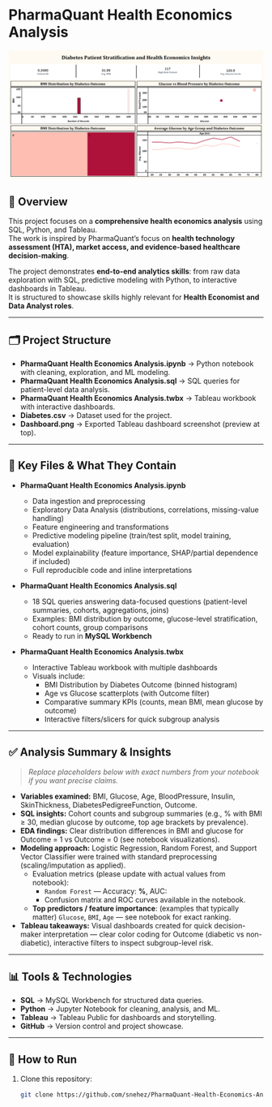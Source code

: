 # PharmaQuant Health Economics Analysis

![Dashboard](Dashboard.png)

## 📌 Overview
This project focuses on a **comprehensive health economics analysis** using SQL, Python, and Tableau.  
The work is inspired by PharmaQuant’s focus on **health technology assessment (HTA), market access, and evidence-based healthcare decision-making**.  

The project demonstrates **end-to-end analytics skills**: from raw data exploration with SQL, predictive modeling with Python, to interactive dashboards in Tableau.  
It is structured to showcase skills highly relevant for **Health Economist and Data Analyst roles**.

---

## 🗂 Project Structure
- **PharmaQuant Health Economics Analysis.ipynb** → Python notebook with cleaning, exploration, and ML modeling.  
- **PharmaQuant Health Economics Analysis.sql** → SQL queries for patient-level data analysis.  
- **PharmaQuant Health Economics Analysis.twbx** → Tableau workbook with interactive dashboards.  
- **Diabetes.csv** → Dataset used for the project.  
- **Dashboard.png** → Exported Tableau dashboard screenshot (preview at top).  

---

## 🔎 Key Files & What They Contain
- **PharmaQuant Health Economics Analysis.ipynb**
  - Data ingestion and preprocessing
  - Exploratory Data Analysis (distributions, correlations, missing-value handling)
  - Feature engineering and transformations
  - Predictive modeling pipeline (train/test split, model training, evaluation)
  - Model explainability (feature importance, SHAP/partial dependence if included)
  - Full reproducible code and inline interpretations

- **PharmaQuant Health Economics Analysis.sql**
  - 18 SQL queries answering data-focused questions (patient-level summaries, cohorts, aggregations, joins)
  - Examples: BMI distribution by outcome, glucose-level stratification, cohort counts, group comparisons
  - Ready to run in **MySQL Workbench**

- **PharmaQuant Health Economics Analysis.twbx**
  - Interactive Tableau workbook with multiple dashboards
  - Visuals include:
    - BMI Distribution by Diabetes Outcome (binned histogram)
    - Age vs Glucose scatterplots (with Outcome filter)
    - Comparative summary KPIs (counts, mean BMI, mean glucose by outcome)
    - Interactive filters/slicers for quick subgroup analysis

---

## ✅ Analysis Summary & Insights
> _Replace placeholders below with exact numbers from your notebook if you want precise claims._

- **Variables examined:** BMI, Glucose, Age, BloodPressure, Insulin, SkinThickness, DiabetesPedigreeFunction, Outcome.
- **SQL insights:** Cohort counts and subgroup summaries (e.g., % with BMI ≥ 30, median glucose by outcome, top age brackets by prevalence).
- **EDA findings:** Clear distribution differences in BMI and glucose for Outcome = 1 vs Outcome = 0 (see notebook visualizations).
- **Modeling approach:** Logistic Regression, Random Forest, and Support Vector Classifier were trained with standard preprocessing (scaling/imputation as applied).
  - Evaluation metrics (please update with actual values from notebook):
    - `Random Forest` — Accuracy: **<ADD ACCURACY>%**, AUC: **<ADD AUC>**
    - Confusion matrix and ROC curves available in the notebook.
  - **Top predictors / feature importance**: (examples that typically matter) `Glucose`, `BMI`, `Age` — see notebook for exact ranking.
- **Tableau takeaways:** Visual dashboards created for quick decision-maker interpretation — clear color coding for Outcome (diabetic vs non-diabetic), interactive filters to inspect subgroup-level risk.

---

## 📊 Tools & Technologies
- **SQL** → MySQL Workbench for structured data queries.  
- **Python** → Jupyter Notebook for cleaning, analysis, and ML.  
- **Tableau** → Tableau Public for dashboards and storytelling.  
- **GitHub** → Version control and project showcase.  

---

## 🚀 How to Run
1. Clone this repository:  
   ```bash
   git clone https://github.com/snehez/PharmaQuant-Health-Economics-Analysis.git
